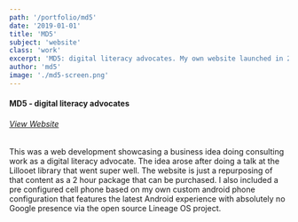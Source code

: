 ```yaml
---
path: '/portfolio/md5'
date: '2019-01-01'
title: 'MD5'
subject: 'website'
class: 'work'
excerpt: 'MD5: digital literacy advocates. My own website launched in 2017 to promote myself as a consultant in the digital literacy space.'
author: 'md5'
image: './md5-screen.png'
---
```

#### MD5 - digital literacy advocates

###### [View Website](https://desforets.github.io/md5/)


This was a web development showcasing a business idea doing consulting work as a digital literacy advocate.
The idea arose after doing a talk at the Lillooet library that went super well. The website is just a repurposing of that content as a 2 hour package that can be purchased. I also included a pre configured cell phone based on my own custom android phone configuration that features the latest Android experience with absolutely no Google presence via the open source Lineage OS project.
